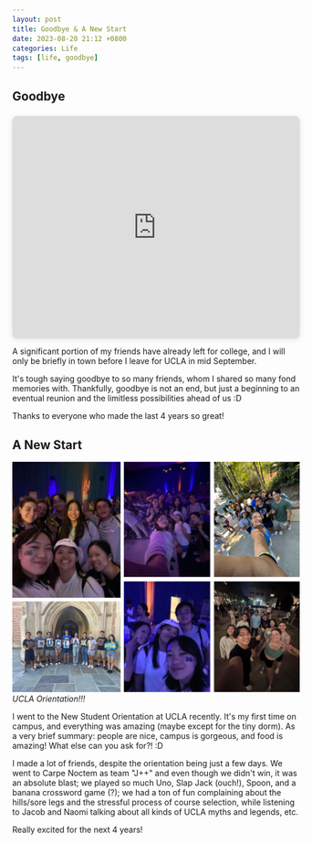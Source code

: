 ```yaml
---
layout: post
title: Goodbye & A New Start
date: 2023-08-20 21:12 +0800
categories: Life
tags: [life, goodbye]
---
```


## Goodbye
<html>
<div style="position: relative; width: 100%; height: 0; padding-top: 77.2727%;
 padding-bottom: 0; box-shadow: 0 2px 8px 0 rgba(63,69,81,0.16); margin-top: 1.6em; margin-bottom: 0.9em; overflow: hidden;
 border-radius: 8px; will-change: transform;">
  <iframe loading="lazy" style="position: absolute; width: 100%; height: 100%; top: 0; left: 0; border: none; padding: 0;margin: 0;"
    src="https:&#x2F;&#x2F;www.canva.com&#x2F;design&#x2F;DAFsaHDnsN4&#x2F;view?embed" allowfullscreen="allowfullscreen" allow="fullscreen">
  </iframe>
</div>
<a href="https:&#x2F;&#x2F;www.canva.com&#x2F;design&#x2F;DAFsaHDnsN4&#x2F;view?utm_content=DAFsaHDnsN4&amp;utm_campaign=designshare&amp;utm_medium=embeds&amp;utm_source=link" target="_blank" rel="noopener"></a>
</html>

A significant portion of my friends have already left for college, and I will only be briefly in town before I leave for UCLA in mid September. 

It's tough saying goodbye to so many friends, whom I shared so many fond memories with. Thankfully, goodbye is not an end, but just a beginning to an eventual reunion and the limitless possibilities ahead of us :D

Thanks to everyone who made the last 4 years so great!

## A New Start
![ucla orientation](/assets/img/ucla_orientation_compilation.jpg)
_UCLA Orientation!!!_

I went to the New Student Orientation at UCLA recently. It's my first time on campus, and everything was amazing (maybe except for the tiny dorm). As a very brief summary: people are nice, campus is gorgeous, and food is amazing! What else can you ask for?! :D 

I made a lot of friends, despite the orientation being just a few days. We went to Carpe Noctem as team "J++" and even though we didn't win, it was an absolute blast; we played so much Uno, Slap Jack (ouch!), Spoon, and a banana crossword game (?); we had a ton of fun complaining about the hills/sore legs and the stressful process of course selection, while listening to Jacob and Naomi talking about all kinds of UCLA myths and legends, etc.

Really excited for the next 4 years!

